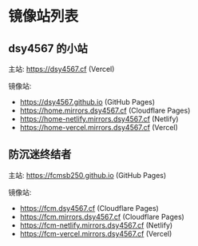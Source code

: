 # 镜像站列表

<!-- more -->

## dsy4567 的小站

主站: <https://dsy4567.cf> (Vercel)

镜像站:

- <https://dsy4567.github.io> (GitHub Pages)
- <https://home.mirrors.dsy4567.cf> (Cloudflare Pages)
- <https://home-netlify.mirrors.dsy4567.cf> (Netlify)
- <https://home-vercel.mirrors.dsy4567.cf> (Vercel)

## 防沉迷终结者

主站: <https://fcmsb250.github.io> (GitHub Pages)

镜像站:

- <https://fcm.dsy4567.cf> (Cloudflare Pages)
- <https://fcm.mirrors.dsy4567.cf> (Cloudflare Pages)
- <https://fcm-netlify.mirrors.dsy4567.cf> (Netlify)
- <https://fcm-vercel.mirrors.dsy4567.cf> (Vercel)
